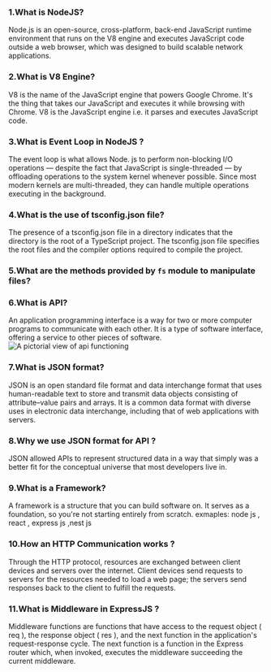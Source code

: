 ### 1.What is NodeJS?
Node.js is an open-source, cross-platform, back-end JavaScript runtime environment that runs on the V8 engine and executes JavaScript code outside a web browser, which was designed to build scalable network applications.

### 2.What is V8 Engine?
V8 is the name of the JavaScript engine that powers Google Chrome. It's the thing that takes our JavaScript and executes it while browsing with Chrome. V8 is the JavaScript engine i.e. it parses and executes JavaScript code.

### 3.What is Event Loop in NodeJS ?
The event loop is what allows Node. js to perform non-blocking I/O operations — despite the fact that JavaScript is single-threaded — by offloading operations to the system kernel whenever possible. Since most modern kernels are multi-threaded, they can handle multiple operations executing in the background.

### 4.What is the use of tsconfig.json file?
The presence of a tsconfig.json file in a directory indicates that the directory is the root of a TypeScript project. The tsconfig.json file specifies the root files and the compiler options required to compile the project.

### 5.What are the methods provided by `fs` module to manipulate files?

### 6.What is API?
An application programming interface is a way for two or more computer programs to communicate with each other. It is a type of software interface, offering a service to other pieces of software. 
![A pictorial view of api functioning](https://www.altexsoft.com/blog/engineering/what-is-api-definition-types-specifications-documentation/)

### 7.What is JSON format?
JSON is an open standard file format and data interchange format that uses human-readable text to store and transmit data objects consisting of attribute–value pairs and arrays. It is a common data format with diverse uses in electronic data interchange, including that of web applications with servers.
### 8.Why we use JSON format for API ?
JSON allowed APIs to represent structured data in a way that simply was a better fit for the conceptual universe that most developers live in.
### 9.What is a Framework?
A framework is a structure that you can build software on. It serves as a foundation, so you're not starting entirely from scratch.
exmaples: node js , react , express js ,nest js
### 10.How an HTTP Communication works ?
Through the HTTP protocol, resources are exchanged between client devices and servers over the internet. Client devices send requests to servers for the resources needed to load a web page; the servers send responses back to the client to fulfill the requests.

### 11.What is Middleware in ExpressJS ?
Middleware functions are functions that have access to the request object ( req ), the response object ( res ), and the next function in the application's request-response cycle. The next function is a function in the Express router which, when invoked, executes the middleware succeeding the current middleware.


